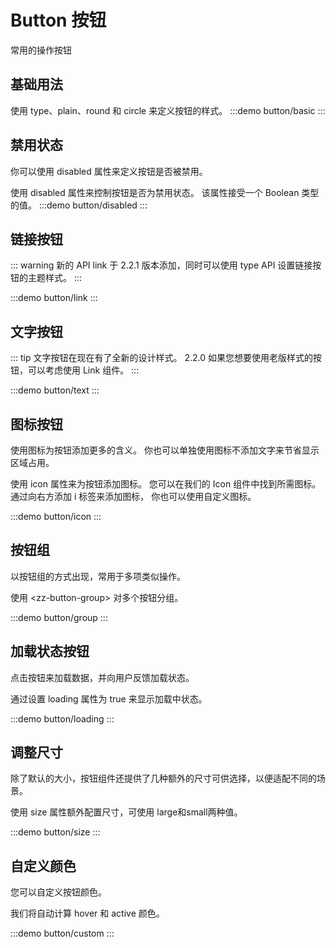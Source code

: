 
# Button 按钮

常用的操作按钮

<script setup lang="ts">
import basic from './basic.vue';
import disabled from './disabled.vue';
import zzlink from './link.vue';
import zztext from './text.vue';
import icon from './icon.vue';
import group from './group.vue';
import zzloading from './loading.vue';
import size from './size.vue';
import custom from './custom.vue';
</script>

## 基础用法

使用 type、plain、round 和 circle 来定义按钮的样式。
:::demo button/basic
<basic></basic>
:::

## 禁用状态

你可以使用 disabled 属性来定义按钮是否被禁用。

使用 disabled 属性来控制按钮是否为禁用状态。 该属性接受一个 Boolean 类型的值。
:::demo button/disabled
<disabled></disabled>
:::

## 链接按钮

::: warning
新的 API link 于 2.2.1 版本添加，同时可以使用 type API 设置链接按钮的主题样式。
:::

:::demo button/link
<zzlink></zzlink>
:::

## 文字按钮

::: tip
文字按钮在现在有了全新的设计样式。
2.2.0 如果您想要使用老版样式的按钮，可以考虑使用 Link 组件。
:::

:::demo button/text
<zztext></zztext>
:::

## 图标按钮

使用图标为按钮添加更多的含义。 你也可以单独使用图标不添加文字来节省显示区域占用。

使用 icon 属性来为按钮添加图标。 您可以在我们的 Icon 组件中找到所需图标。 通过向右方添加 i 标签来添加图标， 你也可以使用自定义图标。

:::demo button/icon
<icon></icon>
:::

## 按钮组

以按钮组的方式出现，常用于多项类似操作。

使用 \<zz-button-group> 对多个按钮分组。

:::demo button/group
<group></group>
:::

## 加载状态按钮

点击按钮来加载数据，并向用户反馈加载状态。

通过设置 loading 属性为 true 来显示加载中状态。

:::demo button/loading
<zzloading></zzloading>
:::

## 调整尺寸

除了默认的大小，按钮组件还提供了几种额外的尺寸可供选择，以便适配不同的场景。

使用 size 属性额外配置尺寸，可使用 large和small两种值。

:::demo button/size
<size></size>
:::

## 自定义颜色

您可以自定义按钮颜色。

我们将自动计算 hover 和 active 颜色。

:::demo button/custom
<custom></custom>
:::
